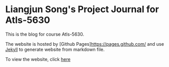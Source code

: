 # Liangjun Song's Project Journal for Atls-5630

This is the blog for course Atls-5630.

The website is hosted by [Github Pages]https://pages.github.com/ and use [Jekyll](http://jekyllrb.com) to generate website from markdown file.

To view the website, click [here](https://liangjunsong.github.io/)
